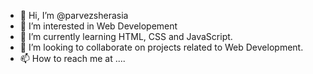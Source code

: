 - 👋 Hi, I’m @parvezsherasia
- 👀 I’m interested in Web Developement
- 🌱 I’m currently learning HTML, CSS and JavaScript.
- 💞️ I’m looking to collaborate on projects related to Web Development.
- 📫 How to reach me at ....

<!---
parvezsherasia/parvezsherasia is a ✨ special ✨ repository because its `README.md` (this file) appears on your GitHub profile.
You can click the Preview link to take a look at your changes.
--->
